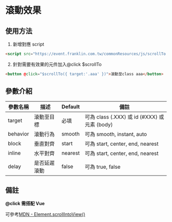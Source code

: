 # 滾動效果

## 使用方法

1. 新增對應 script

```html
<script src="https://event.franklin.com.tw/commonResources/js/scrollTo.min.js"></script>
```

2. 針對需要有效果的元件加入@click $scrollTo

```html
<button @click="$scrollTo({ target:'.aaa' })">滾動至class aaa</button>
```

## 參數介紹

| 參數名稱 | 描述         | Default | 備註                                          |
| -------- | ------------ | ------- | --------------------------------------------- |
| target   | 滾動至目標   | 必填    | 可為 class (.XXX) 或 id (#XXX) 或 元素 (body) |
| behavior | 滾動行為     | smooth  | 可為 smooth, instant, auto                    |
| block    | 垂直對齊     | start   | 可為 start, center, end, nearest              |
| inline   | 水平對齊     | nearest | 可為 start, center, end, nearest              |
| delay    | 是否延遲滾動 | false   | 可為 true, false                              |

## 備註

**@click 需搭配 Vue**

可參考[MDN - Element.scrollIntoView()](https://developer.mozilla.org/zh-CN/docs/Web/API/Element/scrollIntoView#inline)
